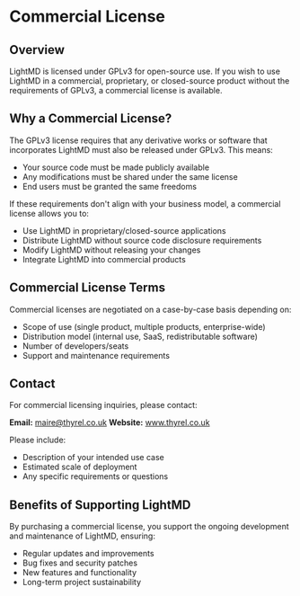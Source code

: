 # Commercial License

## Overview

LightMD is licensed under GPLv3 for open-source use. If you wish to use LightMD in a commercial, proprietary, or closed-source product without the requirements of GPLv3, a commercial license is available.

## Why a Commercial License?

The GPLv3 license requires that any derivative works or software that incorporates LightMD must also be released under GPLv3. This means:

- Your source code must be made publicly available
- Any modifications must be shared under the same license
- End users must be granted the same freedoms

If these requirements don't align with your business model, a commercial license allows you to:

- Use LightMD in proprietary/closed-source applications
- Distribute LightMD without source code disclosure requirements
- Modify LightMD without releasing your changes
- Integrate LightMD into commercial products

## Commercial License Terms

Commercial licenses are negotiated on a case-by-case basis depending on:

- Scope of use (single product, multiple products, enterprise-wide)
- Distribution model (internal use, SaaS, redistributable software)
- Number of developers/seats
- Support and maintenance requirements

## Contact

For commercial licensing inquiries, please contact:

**Email:** maire@thyrel.co.uk
**Website:** www.thyrel.co.uk

Please include:
- Description of your intended use case
- Estimated scale of deployment
- Any specific requirements or questions

## Benefits of Supporting LightMD

By purchasing a commercial license, you support the ongoing development and maintenance of LightMD, ensuring:

- Regular updates and improvements
- Bug fixes and security patches
- New features and functionality
- Long-term project sustainability
